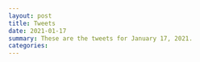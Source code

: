 ```yaml
---
layout: post
title: Tweets
date: 2021-01-17
summary: These are the tweets for January 17, 2021.
categories:
---
```


